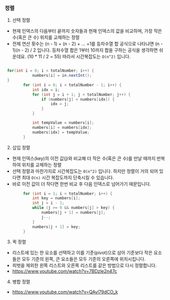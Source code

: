 ### 정렬


1. 선택 정렬
- 현재 인덱스의 다음부터 끝까지 숫자들과 현재 인덱스의 값을 비교하며, 가장 작은 수(혹은 큰 수) 위치를 교체하는 정렬
- 전체 연산 횟수는 (n - 1) + (n - 2) + ... +1를 등차수열 합 공식으로 나타냐면 (n - 1)(n - 2) / 2 입니다. 등차수열 합은 1부터 10까지 합을 구하는 공식을 생각하면 쉬운데요. (10 * 11 / 2 = 55) 따라서 시간복잡도는 `O(n^2)` 입니다.

```java

 for(int i = 0; i < totalNumber; i++) {
            numbers[i] = in.nextInt();
 }
        for (int i = 0; i < totalNumber - 1; i++) {
            int idx = i;
            for (int j = i + 1; j < totalNumber; j++) {
                if (numbers[j] < numbers[idx]) {
                    idx = j;
                }
            }

            int tempValue = numbers[i];
            numbers[i] = numbers[idx];
            numbers[idx] = tempValue;
        }
```

2. 삽입 정렬
- 현재 인덱스(key)의 이전 값(j)와 비교해 더 작은 수(혹은 큰 수)를 만날 때까지 반복하여 위치를 교체하는 정렬
- 선택 정렬과 마찬가지로 시간복잡도는 `O(n^2)` 입니다. 하지만 정렬이 거의 되어 있다면 최대 `O(n)` 시간 복잡도까지 단축시킬 수 있습니다.
- 바로 이전 값이 더 작다면 한번 비교 후 다음 인덱스로 넘어가기 때문입니다.

```java
        for (int i = 1; i < totalNumber; i++) {
            int key = numbers[i];
            int j = i - 1;
            while (j >= 0 && numbers[j] > key) {
                numbers[j + 1] = numbers[j];
                j--;
            }
            numbers[j + 1] = key;
        }
```

3. 퀵 정렬
- 리스트에 있는 한 요소를 선택하고 이를 기준(pivot)으로 삼아 기준보다 작은 요소들은 모두 기준의 왼쪽, 큰 요소들은 모두 기준의 오른쪽에 위치시킵니다.
- 피벗을 제외한 왼쪽 리스트와 오른쪽 리스트를 같은 방법으로 다시 정렬합니다.
- https://www.youtube.com/watch?v=7BDzle2n47c

4. 병합 정렬
- https://www.youtube.com/watch?v=QAyl79dCO_k